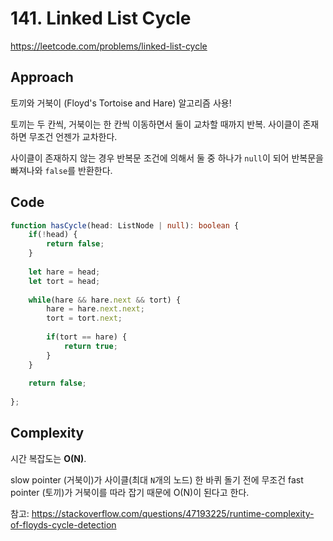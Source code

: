 # 141. Linked List Cycle
https://leetcode.com/problems/linked-list-cycle

## Approach
토끼와 거북이 (Floyd's Tortoise and Hare) 알고리즘 사용!

토끼는 두 칸씩, 거북이는 한 칸씩 이동하면서 둘이 교차할 때까지 반복. 
사이클이 존재하면 무조건 언젠가 교차한다.

사이클이 존재하지 않는 경우 반복문 조건에 의해서 둘 중 하나가 `null`이 되어 반복문을 빠져나와 `false`를 반환한다.

## Code
```ts
function hasCycle(head: ListNode | null): boolean {
    if(!head) {
        return false;
    }
    
    let hare = head;
    let tort = head;
    
    while(hare && hare.next && tort) {
        hare = hare.next.next;
        tort = tort.next;
        
        if(tort == hare) {
            return true;
        }
    }
    
    return false;
    
};
```

## Complexity
시간 복잡도는 **O(N)**.

slow pointer (거북이)가 사이클(최대 `N`개의 노드) 한 바퀴 돌기 전에 무조건 fast pointer (토끼)가 거북이를 따라 잡기 때문에 O(N)이 된다고 한다.

참고: https://stackoverflow.com/questions/47193225/runtime-complexity-of-floyds-cycle-detection
